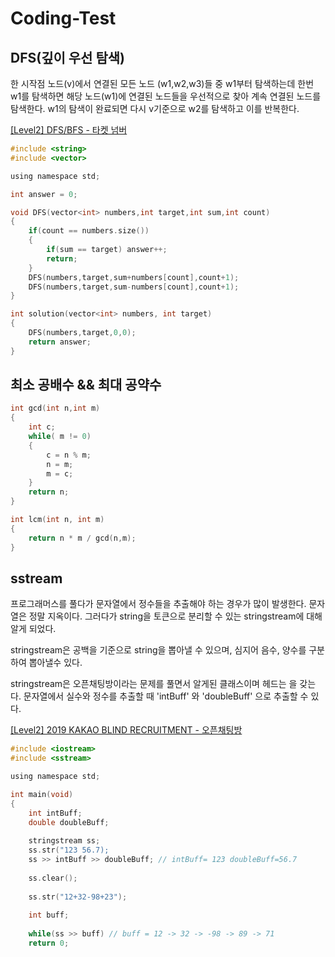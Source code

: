 # Coding-Test

## DFS(깊이 우선 탐색)

한 시작점 노드(v)에서 연결된 모든 노드 (w1,w2,w3)들 중 w1부터 탐색하는데 한번 w1를 탐색하면 해당 노드(w1)에 연결된 노드들을 우선적으로 찾아 계속 연결된 노드를 탐색한다. w1의 탐색이 완료되면 다시 v기준으로 w2를 탐색하고 이를 반복한다.

[[Level2] DFS/BFS - 타켓 넘버](https://github.com/parksangji/Coding-Test/commit/f3b8a9503231c3d4333907db31b66edf5877f62c)

```c
#include <string>
#include <vector>

using namespace std;

int answer = 0;

void DFS(vector<int> numbers,int target,int sum,int count)
{
    if(count == numbers.size())
    {
        if(sum == target) answer++;
        return;
    }
    DFS(numbers,target,sum+numbers[count],count+1);
    DFS(numbers,target,sum-numbers[count],count+1);
}

int solution(vector<int> numbers, int target)
{
    DFS(numbers,target,0,0);
    return answer;
}
```

## 최소 공배수 && 최대 공약수

```c
int gcd(int n,int m)
{
    int c;
    while( m != 0)
    {
        c = n % m;
        n = m;
        m = c;
    }
    return n;
}

int lcm(int n, int m)
{
    return n * m / gcd(n,m);   
}
```

## sstream

프로그래머스를 풀다가 문자열에서 정수들을 추출해야 하는 경우가 많이 발생한다. 문자열은 정말 지옥이다.
그러다가 string을 토큰으로 분리할 수 있는 stringstream에 대해 알게 되었다.

stringstream은 공백을 기준으로 string을 뽑아낼 수 있으며, 심지어 음수, 양수를 구분하여 뽑아낼수 있다.

stringstream은 오픈채팅방이라는 문제를 풀면서 알게된 클래스이며 헤드는 <sstream>을 갖는다.
문자열에서 실수와 정수를 추출할 때 'intBuff' 와 'doubleBuff' 으로 추출할 수 있다.
 
[[Level2] 2019 KAKAO BLIND RECRUITMENT - 오픈채팅방](https://github.com/parksangji/Coding-Test/commit/5e5a8ce723f92d0eb43d9adeb43e3781407753e8)

```c
#include <iostream>
#include <sstream>

using namespace std;

int main(void)
{
    int intBuff;
    double doubleBuff;
    
    stringstream ss;
    ss.str("123 56.7);
    ss >> intBuff >> doubleBuff; // intBuff= 123 doubleBuff=56.7
    
    ss.clear();
    
    ss.str("12+32-98+23");
    
    int buff;
    
    while(ss >> buff) // buff = 12 -> 32 -> -98 -> 89 -> 71
    return 0;
```
